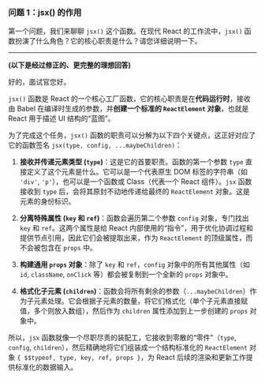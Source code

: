 

### **问题 1：jsx() 的作用**

第一个问题，我们来聊聊 `jsx()` 这个函数。在现代 React 的工作流中，`jsx()` 函数扮演了什么角色？它的核心职责是什么？请您详细说明一下。

-----



**(以下是经过修正的、更完整的理想回答)**

好的，面试官您好。

`jsx()` 函数是 React 的一个核心工厂函数，它的核心职责是在**代码运行时**，接收由 Babel 在编译时生成的参数，并**创建一个标准的 `ReactElement` 对象**，也就是 React 用于描述 UI 结构的“蓝图”。

为了完成这个任务，`jsx()` 函数的职责可以分解为以下四个关键点，这正好对应了它的函数签名 `jsx(type, config, ...maybeChildren)`：

1.  **接收并传递元素类型 (`type`)**：这是它的首要职责。函数的第一个参数 `type` 直接定义了这个元素是什么。它可以是一个代表原生 DOM 标签的字符串（如 `'div'`, `'p'`），也可以是一个函数或 Class（代表一个 React 组件）。`jsx` 函数接收到 `type` 后，会将其原封不动地传递给最终的 `ReactElement` 对象。这是元素的身份标识。

2.  **分离特殊属性 (`key` 和 `ref`)**：函数会遍历第二个参数 `config` 对象，专门找出 `key` 和 `ref`。这两个属性是给 React 内部使用的“指令”，用于优化协调过程和提供节点引用，因此它们会被提取出来，作为 `ReactElement` 的顶级属性，而不会被包含在 `props` 中。

3.  **构建通用 `props` 对象**：除了 `key` 和 `ref`，`config` 对象中的所有其他属性（如 `id`, `className`, `onClick` 等）都会被复制到一个全新的 `props` 对象中。

4.  **格式化子元素 (`children`)**：函数会将所有剩余的参数（`...maybeChildren`）作为子元素处理。它会根据子元素的数量，将它们格式化（单个子元素直接赋值，多个则放入数组），然后作为 `children` 属性添加到上一步创建的 `props` 对象中。

所以，`jsx` 函数就像一个尽职尽责的装配工，它接收到零散的“零件”（`type`, `config`, `children`），然后精确地将它们组装成一个结构标准化的 `ReactElement` 对象 `{ $$typeof, type, key, ref, props }`，为 React 后续的渲染和更新工作提供标准化的数据输入。

